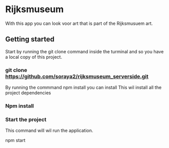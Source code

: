 # Rijksmuseum
With this app you can look voor art that is part of the Rijksmusuem art.

## Getting started
Start by running the git clone command inside the turminal and so you have a local copy of this project.


### git clone https://github.com/soraya2/rijksmuseum_serverside.git

By running the commmand npm install you can install 
This wil install all the project dependencies

### Npm install 

###  Start the project
This command will wil run the application.

npm start


